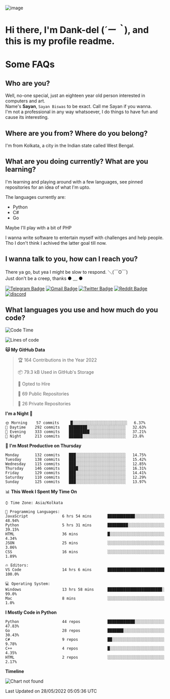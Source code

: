 ![image](https://user-images.githubusercontent.com/63096193/125182844-29f20800-e22f-11eb-8dc9-b0f2d29647bb.png)

# **Hi there, I'm Dank-del (*´ー｀*), and this is my profile readme.**
<!--  [![Profile views](https://gpvc.arturio.dev/dank-del)](https://github.com/dank-del) -->
# Some FAQs

## **Who are you?**

Well, no-one special, just an eighteen year old person interested in computers and art. \
Name's **Sayan**, `Sayan Biswas` to be exact. Call me Sayan if you wanna. \
I'm not a professional in any way whatsoever, I do things to have fun and cause its interesting.

## **Where are you from? Where do you belong?**

I'm from Kolkata, a city in the Indian state called West Bengal.

## **What are you doing currently? What are you learning?**

I'm learning and playing around with a few languages, see pinned repositories for an idea of what I'm upto.

The languages currently are:

- Python
- C#
- Go

Maybe I'll play with a bit of PHP

I wanna write software to entertain myself with challenges and help people. \
Tho I don't think I achived the latter goal till now.

<!--## **Eww, I see a weeb profile.**

Can't help it, it's the best way to hide my face on this account
> Why do people hate weebs .-.

## **Cool, what more interests you?**

My interests are quite, weird. They're scattered all over the place. \
I've been fascinated by music and have studied it since the age of 6, I've performed on stage and on air but yeah now I've been away from that. I specialize in key instruments. \
Another thing that interests me is Media Production, aka, working with audio, video and broadcasting media.

> I just like art in general. also feeds the reason of me being obsessed with Japanese drawings (⋟ ﹏ ⋞)-->

## **I wanna talk to you, how can I reach you?**

There ya go, but yea I might be slow to respond. ＼(￣O￣) \
Just don't be a creep, thanks ● ﹏ ●

[![Telegram Badge](https://img.shields.io/badge/-dank_as_fuck-1ca0f1?style=flat-square&logo=telegram&logoColor=white&link=https://t.me/dank_as_fuck)](https://t.me/dank_as_fuck)
[![Gmail Badge](https://img.shields.io/badge/-chizuru@kanojo.tk-c14438?style=flat-square&logo=Gmail&logoColor=white&link=mailto:chizuru@kanojo.tk)](mailto:chizuru@kanojo.tk)
[![Twitter Badge](https://img.shields.io/twitter/follow/TheDankDel?style=social)](https://twitter.com/TheDankDel)
[![Reddit Badge](https://img.shields.io/reddit/user-karma/combined/dank_as_fuck_?style=social)](https://www.reddit.com/user/dank_as_fuck_/)
[![discord](https://discord-md-badge.vercel.app/api/shield/506536929152466945?style=social)](https://discordapp.com/users/506536929152466945)

## **What languages you use and how much do you code?**

<!--START_SECTION:waka-->
![Code Time](http://img.shields.io/badge/Code%20Time-603%20hrs%207%20mins-blue)

![Lines of code](https://img.shields.io/badge/From%20Hello%20World%20I%27ve%20Written-751%20Thousand%20lines%20of%20code-blue)

**🐱 My GitHub Data** 

> 🏆 164 Contributions in the Year 2022
 > 
> 📦 79.3 kB Used in GitHub's Storage 
 > 
> 💼 Opted to Hire
 > 
> 📜 69 Public Repositories 
 > 
> 🔑 26 Private Repositories  
 > 
**I'm a Night 🦉** 

```text
🌞 Morning    57 commits     █░░░░░░░░░░░░░░░░░░░░░░░░   6.37% 
🌆 Daytime    292 commits    ████████░░░░░░░░░░░░░░░░░   32.63% 
🌃 Evening    333 commits    █████████░░░░░░░░░░░░░░░░   37.21% 
🌙 Night      213 commits    ██████░░░░░░░░░░░░░░░░░░░   23.8%

```
📅 **I'm Most Productive on Thursday** 

```text
Monday       132 commits    ███░░░░░░░░░░░░░░░░░░░░░░   14.75% 
Tuesday      138 commits    ███░░░░░░░░░░░░░░░░░░░░░░   15.42% 
Wednesday    115 commits    ███░░░░░░░░░░░░░░░░░░░░░░   12.85% 
Thursday     146 commits    ████░░░░░░░░░░░░░░░░░░░░░   16.31% 
Friday       129 commits    ███░░░░░░░░░░░░░░░░░░░░░░   14.41% 
Saturday     110 commits    ███░░░░░░░░░░░░░░░░░░░░░░   12.29% 
Sunday       125 commits    ███░░░░░░░░░░░░░░░░░░░░░░   13.97%

```


📊 **This Week I Spent My Time On** 

```text
⌚︎ Time Zone: Asia/Kolkata

💬 Programming Languages: 
JavaScript               6 hrs 54 mins       ████████████░░░░░░░░░░░░░   48.94% 
Python                   5 hrs 31 mins       █████████░░░░░░░░░░░░░░░░   39.15% 
HTML                     36 mins             █░░░░░░░░░░░░░░░░░░░░░░░░   4.34% 
JSON                     25 mins             ░░░░░░░░░░░░░░░░░░░░░░░░░   3.06% 
CSS                      16 mins             ░░░░░░░░░░░░░░░░░░░░░░░░░   1.89%

🔥 Editors: 
VS Code                  14 hrs 6 mins       █████████████████████████   100.0%

💻 Operating System: 
Windows                  13 hrs 58 mins      ████████████████████████░   99.0% 
Mac                      8 mins              ░░░░░░░░░░░░░░░░░░░░░░░░░   1.0%

```

**I Mostly Code in Python** 

```text
Python                   44 repos            ████████████░░░░░░░░░░░░░   47.83% 
Go                       28 repos            ███████░░░░░░░░░░░░░░░░░░   30.43% 
C#                       9 repos             ██░░░░░░░░░░░░░░░░░░░░░░░   9.78% 
C++                      4 repos             █░░░░░░░░░░░░░░░░░░░░░░░░   4.35% 
HTML                     2 repos             ░░░░░░░░░░░░░░░░░░░░░░░░░   2.17%

```


**Timeline**

![Chart not found](https://raw.githubusercontent.com/Dank-del/Dank-del/main/charts/bar_graph.png) 


 Last Updated on 28/05/2022 05:05:36 UTC
<!--END_SECTION:waka-->

<!--## **Can I stalk your spotify?**

Um sure.

![OwO Spotify](https://spotify-recently-played-readme.vercel.app/api?user=31fdrsslnr7nvq4ytqwtw7c4rxfm&count=5)-->
